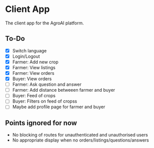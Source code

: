 # Client App

The client app for the AgroAI platform.

## To-Do

-   [x] Switch language
-   [x] Login/Logout
-   [x] Farmer: Add new crop
-   [x] Farmer: View listings
-   [x] Farmer: View orders
-   [x] Buyer: View orders
-   [ ] Farmer: Ask question and answer
-   [ ] Farmer: Add distance betweeen farmer and buyer
-   [ ] Buyer: Feed of crops
-   [ ] Buyer: Filters on feed of cropss
-   [ ] Maybe add profile page for farmer and buyer

## Points ignored for now

-   No blocking of routes for unauthenticated and unauthorised users
-   No appropriate display when no orders/listings/questions/answers
